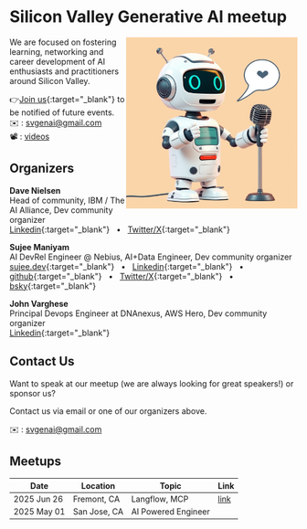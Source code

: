 # Silicon Valley Generative AI meetup

<img src="images/logo-1.png" width="300" alt="SV GenAI Logo" align="right"/>

We are focused on fostering learning, networking and career development of AI enthusiasts and practitioners around Silicon Valley.

👉[Join us](https://lu.ma/svgenai){:target="_blank"} to be notified of future events.<br>
✉️ : svgenai@gmail.com <br>
📽️ : [videos](https://www.youtube.com/@svgenai)

## Organizers

**Dave Nielsen**<br>
Head of community, IBM / The AI Alliance, Dev community organizer<br>
[Linkedin](https://www.linkedin.com/in/dnielsen/){:target="_blank"} &nbsp; •  &nbsp; [Twitter/X](https://x.com/davenielsen){:target="_blank"}

**Sujee Maniyam**<br>
AI DevRel Engineer @ Nebius,  AI+Data Engineer, Dev community organizer<br>
[sujee.dev](https://sujee.dev/){:target="_blank"} &nbsp; •  &nbsp; [Linkedin](https://www.linkedin.com/in/sujeemaniyam/){:target="_blank"} &nbsp; •  &nbsp; [github](https://github.com/sujee/){:target="_blank"} &nbsp; •  &nbsp; [Twitter/X](https://x.com/sujee_dev/){:target="_blank"} &nbsp; •  &nbsp; [bsky](https://bsky.app/profile/sujee.dev){:target="_blank"}

**John Varghese**<br>
Principal Devops Engineer at DNAnexus, AWS Hero,  Dev community organizer<br>
[Linkedin](https://www.linkedin.com/in/jvaws/){:target="_blank"}

## Contact Us

Want to speak at our meetup (we are always looking for great speakers!) or sponsor us?

Contact us via email  or one of our organizers above.

✉️ : svgenai@gmail.com


## Meetups



| Date       | Location   | Topic | Link |
|------------|------------|-------|------|
|  2025 Jun 26          |    Fremont, CA        |  Langflow, MCP      |   [link](meetups/2025-06-26.md)   |
|  2025 May 01          |    San Jose, CA        |  AI Powered Engineer      |      |



